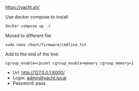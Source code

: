https://yacht.sh/

Use docker compose to install

```bash
docker compose up -d
```

Moved to different file
```
sudo nano /boot/firmware/cmdline.txt
```

Add to the end of the line:
```
cgroup_enable=cpuset cgroup_enable=memory cgroup_memory=1
```

- Url: http://127.0.0.1:8000/
- Login: admin@yacht.local 
- Password: pass